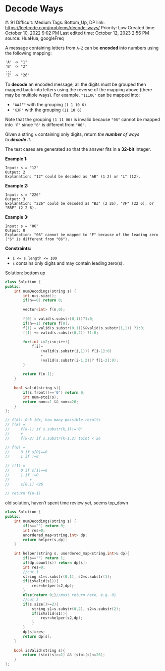 # Decode Ways

#: 91
Difficult: Medium
Tags: Bottom_Up, DP
link: https://leetcode.com/problems/decode-ways/
Priority: Low
Created time: October 10, 2022 9:02 PM
Last edited time: October 12, 2023 2:56 PM
source: HuaHua, googleFreq

A message containing letters from `A-Z` can be **encoded** into numbers using the following mapping:

```
'A' -> "1"
'B' -> "2"
...
'Z' -> "26"

```

To **decode** an encoded message, all the digits must be grouped then mapped back into letters using the reverse of the mapping above (there may be multiple ways). For example, `"11106"` can be mapped into:

- `"AAJF"` with the grouping `(1 1 10 6)`
- `"KJF"` with the grouping `(11 10 6)`

Note that the grouping `(1 11 06)` is invalid because `"06"` cannot be mapped into `'F'` since `"6"` is different from `"06"`.

Given a string `s` containing only digits, return *the **number** of ways to **decode** it*.

The test cases are generated so that the answer fits in a **32-bit** integer.

**Example 1:**

```
Input: s = "12"
Output: 2
Explanation: "12" could be decoded as "AB" (1 2) or "L" (12).

```

**Example 2:**

```
Input: s = "226"
Output: 3
Explanation: "226" could be decoded as "BZ" (2 26), "VF" (22 6), or "BBF" (2 2 6).

```

**Example 3:**

```
Input: s = "06"
Output: 0
Explanation: "06" cannot be mapped to "F" because of the leading zero ("6" is different from "06").

```

**Constraints:**

- `1 <= s.length <= 100`
- `s` contains only digits and may contain leading zero(s).

Solution: bottom up

```cpp
class Solution {
public:
    int numDecodings(string s) {
        int n=s.size(); 
        if(n==0) return 0;
        
        vector<int> f(n,0);
        
        f[0] = valid(s.substr(0,1))?1:0;
        if(n==1) return f[0];
        f[1] = valid(s.substr(0,1))&&valid(s.substr(1,1)) ?1:0;
        f[1] += valid(s.substr(0,2)) ?1:0;
        
        for(int i=2;i<n;i++){
            f[i]=
                (valid(s.substr(i,1))? f[i-1]:0)
                +
                (valid(s.substr(i-1,2))? f[i-2]:0);
        }
        
        return f[n-1];
    }
    
    bool valid(string s){
        if(s.front()=='0') return 0;
        int num=stoi(s);
        return num>=1 && num<=26;
    }
};

// f(k): 0~k idx, how many possible results
// f(k) = 
//     f(k-1) if s.substr(k,1)!='0'
//     + 
//     f(k-2) if s.substr(k-1,2) toint < 26

// f(0) = 
//     0 if s[0]==0
//     1 if !=0
    
// f(1) =
//     0 if s[1]==0
//     1 if !=0
//         +
//     s[0,1] <26
    
// return f(n-1)
```

old solution, haven’t spent time review yet, seems top_down

```cpp
class Solution {
public:
    int numDecodings(string s) {
        if(s=="") return 0;
        int res=0;
        unordered_map<string,int> dp;
        return helper(s,dp);
    }
    
    int helper(string s, unordered_map<string,int>& dp){
        if(s=="") return 1;
        if(dp.count(s)) return dp[s];
        int res=0;
        //cut 1
        string s1=s.substr(0,1), s2=s.substr(1);
        if(isValid(s1)){
            res+=helper(s2,dp);
        }
        else{return 0;}//must return here, e.g. 01
        //cut 2
        if(s.size()>=2){
            string s1=s.substr(0,2), s2=s.substr(2);
            if(isValid(s1)){
                res+=helper(s2,dp);
            }
        }
        dp[s]=res;
        return dp[s];
    }
    
    bool isValid(string s){
        return (stoi(s)>=1) && (stoi(s)<=26);
    }
};
```